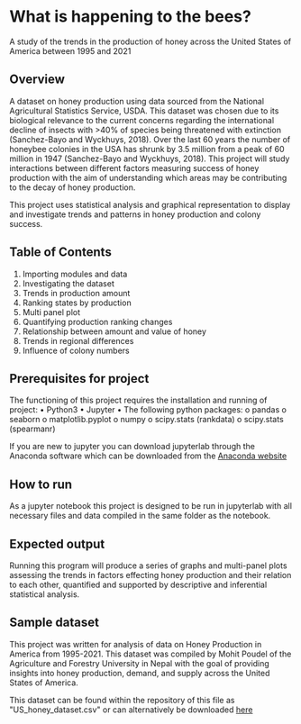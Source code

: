 # What is happening to the bees?
A study of the trends in the production of honey across the United States of America between 1995 and 2021

## Overview 
A dataset on honey production using data sourced from the National Agricultural Statistics Service, USDA. 
This dataset was chosen due to its biological relevance to the current concerns regarding the international decline of insects with >40% of species being threatened with extinction (Sanchez-Bayo and Wyckhuys, 2018). Over the last 60 years the number of honeybee colonies in the USA has shrunk by 3.5 million from a peak of 60 million in 1947 (Sanchez-Bayo and Wyckhuys, 2018). This project will study interactions between different factors measuring success of honey production with the aim of understanding which areas may be contributing to the decay of honey production.

This project uses statistical analysis and graphical representation to display and investigate trends and patterns in honey production and colony success.

## Table of Contents
1.	Importing modules and data
2.	Investigating the dataset
3.	Trends in production amount
4.	Ranking states by production 
5.	Multi panel plot 
6.	Quantifying production ranking changes
7.	Relationship between amount and value of honey
8.	Trends in regional differences
9.	Influence of colony numbers

## Prerequisites for project 
The functioning of this project requires the installation and running of project:
•	Python3
•	Jupyter
•	The following python packages:
o	pandas
o	seaborn 
o	matplotlib.pyplot
o	numpy
o	scipy.stats (rankdata)
o	scipy.stats (spearmanr)

If you are new to jupyter you can download jupyterlab through the Anaconda software which can be downloaded from the [Anaconda website](https://www.anaconda.com/products/distribution)

## How to run
As a jupyter notebook this project is designed to be run in jupyterlab with all necessary files and data compiled in the same folder as the notebook.

## Expected output
Running this program will produce a series of graphs and multi-panel plots assessing the trends in factors effecting honey production and their relation to each other, quantified and supported by descriptive and inferential statistical analysis. 

## Sample dataset
This project was written for analysis of data on Honey Production in America from 1995-2021. This dataset was compiled by Mohit Poudel of the Agriculture and Forestry University in Nepal with the goal of providing insights into honey production, demand, and supply across the United States of America.

This dataset can be found within the repository of this file as "US_honey_dataset.csv" or can alternatively be downloaded [here](https://www.kaggle.com/datasets/mohitpoudel/us-honey-production-19952021/download?datasetVersionNumber=1)

